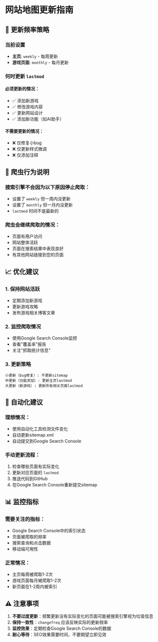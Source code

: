 # 网站地图更新指南

## 📅 更新频率策略

### 当前设置
- **主页**: `weekly` - 每周更新
- **游戏页面**: `monthly` - 每月更新

### 何时更新 `lastmod`

#### 必须更新的情况：
- ✅ 添加新游戏
- ✅ 修改游戏内容
- ✅ 更新网站设计
- ✅ 添加新功能（如AI助手）

#### 不需要更新的情况：
- ❌ 仅修复小bug
- ❌ 仅更新样式微调
- ❌ 仅添加注释

## 🤖 爬虫行为说明

### 搜索引擎不会因为以下原因停止爬取：
- 设置了 `weekly` 但一周内没更新
- 设置了 `monthly` 但一月内没更新
- `lastmod` 时间不是最新的

### 爬虫会继续爬取的情况：
- 页面有用户访问
- 网站整体活跃
- 页面在搜索结果中表现良好
- 有其他网站链接到您的页面

## 📈 优化建议

### 1. 保持网站活跃
- 定期添加新游戏
- 更新游戏攻略
- 发布游戏相关博客文章

### 2. 监控爬取情况
- 使用Google Search Console监控
- 查看"覆盖率"报告
- 关注"抓取统计信息"

### 3. 更新策略
```
小更新（bug修复）: 不更新sitemap
中更新（功能添加）: 更新主页lastmod
大更新（新游戏）: 更新所有相关页面lastmod
```

## 🔧 自动化建议

### 理想情况：
- 使用自动化工具检测文件变化
- 自动更新sitemap.xml
- 自动提交到Google Search Console

### 手动更新流程：
1. 检查哪些页面有实际变化
2. 更新对应页面的 `lastmod`
3. 推送代码到GitHub
4. 在Google Search Console重新提交sitemap

## 📊 监控指标

### 需要关注的指标：
- Google Search Console中的索引状态
- 页面被爬取的频率
- 搜索查询和点击数据
- 移动端可用性

### 正常情况：
- 主页每周被爬取1-2次
- 游戏页面每月被爬取1-2次
- 新页面在1-2周内被索引

## ⚠️ 注意事项

1. **不要过度更新**：频繁更新没有实际变化的页面可能被搜索引擎视为垃圾信息
2. **保持一致性**：`changefreq` 应该反映实际的更新频率
3. **监控效果**：定期检查Google Search Console的数据
4. **耐心等待**：SEO效果需要时间，不要期望立即见效


